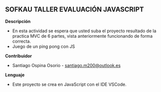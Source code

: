 ## SOFKAU TALLER EVALUACIÓN JAVASCRIPT


**Descripción**   
- En esta actividad se espera que usted suba el proyecto resultado de la practica MVC de 6 partes, vista anteriormente funcionando de forma correcta.
- Juego de un ping pong con JS

**Contribuidor**  
- Santiago Ospina Osorio - santiago.m200@outlook.es

**Lenguaje**  
- Este proyecto se crea en JavaScript con el IDE VSCode.
